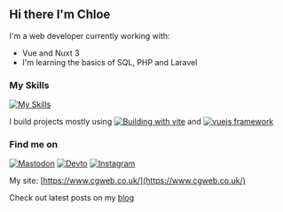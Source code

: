 ## Hi there I'm Chloe

I'm a web developer currently working with:

- Vue and Nuxt 3
- I'm learning the basics of SQL, PHP and Laravel

### My Skills

[![My Skills](https://skillicons.dev/icons?i=html,css,js,git,vue,nuxt,tailwindcss,md)](https://skillicons.dev)

I build projects mostly using [![Building with vite](https://skillicons.dev/icons?i=vite)](https://vitejs.dev/) and [![vuejs framework](https://skillicons.dev/icons?i=vue)](https://vuejs.org/)

### Find me on
[![Mastodon](https://skillicons.dev/icons?i=mastodon)](https://techhub.social/@cguttweb)
[![Devto](https://skillicons.dev/icons?i=devto)](https://dev.to/cguttweb)
[![Instagram](https://skillicons.dev/icons?i=instagram)](https://instagram.com/cguttweb2017)

My site: [https://www.cgweb.co.uk/](https://www.cgweb.co.uk/)

Check out latest posts on my [blog](https://cgweb.co.uk/blog)

<!-- ### Check my blog latest posts: -->

<!-- BLOG-POST-LIST: START -->
<!-- BLOG-POST-LIST:END -->

<!--
**cguttweb/cguttweb** is a ✨ _special_ ✨ repository because its `README.md` (this file) appears on your GitHub profile.

Here are some ideas to get you started:

- 🔭 I’m currently working on ...
- 🌱 I’m currently learning ...
- 👯 I’m looking to collaborate on ...
- 🤔 I’m looking for help with ...
- 💬 Ask me about ...
- 📫 How to reach me: ...
- 😄 Pronouns: ...
- ⚡ Fun fact: ...
-->
